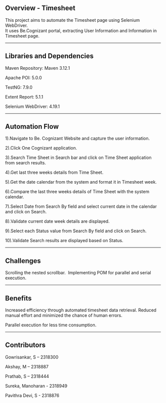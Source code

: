 Overview - Timesheet
----------------------------------
This project aims to automate the Timesheet page using Selenium WebDriver.                                        
It uses Be.Cognizant portal, extracting User Information and Information in Timesheet page.

----------------------------------
Libraries and Dependencies
----------------------------------
Maven Repository: Maven 3.12.1

Apache POI: 5.0.0

TestNG: 7.9.0

Extent Report: 5.1.1

Selenium WebDriver: 4.19.1

----------------------------------
Automation Flow
----------------------------------
1).Navigate to Be. Cognizant Website and capture the user information.

2).Click One Cognizant application.

3).Search Time Sheet in Search bar and click on Time Sheet application from search results.

4).Get last three weeks details from Time Sheet.

5).Get the date calendar from the system and format it in Timesheet week.

6).Compare the last three weeks details of Time Sheet with the system calendar.

7).Select Date from Search By field and select current date in the calendar and click on Search.

8).Validate current date week details are displayed.

9).Select each Status value from Search By field and click on Search.

10).Validate Search results are displayed based on Status.

---------------------------------
Challenges
---------------------------------
Scrolling the nested scrollbar.
​
Implementing POM for parallel and serial execution.

---------------------------------
Benefits
---------------------------------
Increased efficiency through automated timesheet data retrieval.
​
Reduced manual effort and minimized the chance of human errors.

Parallel execution for less time consumption.

---------------------------------
Contributors
---------------------------------
Gowrisankar, S – 2318300

Akshay, M – 2318887

Prathab, S – 2318444

Sureka, Manoharan - 2318949

Pavithra Devi, S - 2318876
​
